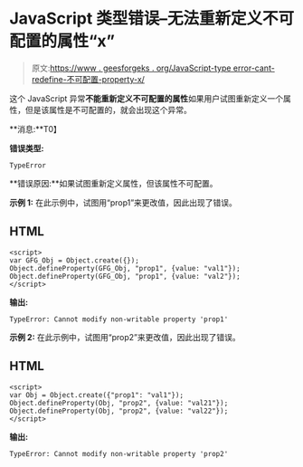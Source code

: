 # JavaScript 类型错误–无法重新定义不可配置的属性“x”

> 原文:[https://www . geesforgeks . org/JavaScript-type error-cant-redefine-不可配置-property-x/](https://www.geeksforgeeks.org/javascript-typeerror-cant-redefine-non-configurable-property-x/)

这个 JavaScript 异常**不能重新定义不可配置的属性**如果用户试图重新定义一个属性，但是该属性是不可配置的，就会出现这个异常。

**消息:**T0】

**错误类型:**

```
TypeError
```

**错误原因:**如果试图重新定义属性，但该属性不可配置。

**示例 1:** 在此示例中，试图用“prop1”来更改值，因此出现了错误。

## HTML

```
<script>
var GFG_Obj = Object.create({});
Object.defineProperty(GFG_Obj, "prop1", {value: "val1"}); 
Object.defineProperty(GFG_Obj, "prop1", {value: "val2"});
</script>
```

**输出:**

```
TypeError: Cannot modify non-writable property 'prop1'
```

**示例 2:** 在此示例中，试图用“prop2”来更改值，因此出现了错误。

## HTML

```
<script>
var Obj = Object.create({"prop1": "val1"});
Object.defineProperty(Obj, "prop2", {value: "val21"}); 
Object.defineProperty(Obj, "prop2", {value: "val22"});
</script>
```

**输出:**

```
TypeError: Cannot modify non-writable property 'prop2'
```